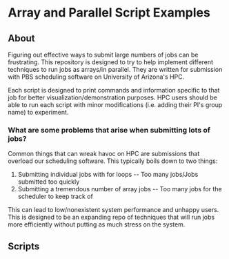 # Array and Parallel Script Examples

## About
Figuring out effective ways to submit large numbers of jobs can be frustrating. This repository is designed to try to help implement different techniques to run jobs as arrays/in parallel. They are written for submission with PBS scheduling software on University of Arizona's HPC.

Each script is designed to print commands and information specific to that job for better visualization/demonstration purposes. HPC users should be able to run each script with minor modifications (i.e. adding their PI's group name) to experiment.

### What are some problems that arise when submitting lots of jobs?
Common things that can wreak havoc on HPC are submissions that overload our scheduling software. This typically boils down to two things:

1. Submitting individual jobs with for loops -- Too many jobs/Jobs submitted too quickly
2. Submitting a tremendous number of array jobs -- Too many jobs for the scheduler to keep track of

This can lead to low/nonexistent system performance and unhappy users. This is designed to be an expanding repo of techniques that will run jobs more efficiently without putting as much stress on the system.

## Scripts
